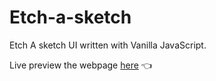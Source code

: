 # Etch-a-sketch
Etch A sketch UI written with Vanilla JavaScript.

Live preview the webpage [here](https://uaitt.github.io/etch_a_sketch/)
:point_left:
